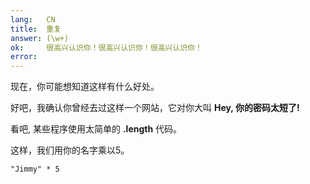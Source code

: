 ```yaml
---
lang:   CN
title:  重复
answer: (\w+)
ok:     很高兴认识你！很高兴认识你！很高兴认识你！
error:  
---
```


现在，你可能想知道这样有什么好处。

好吧，我确认你曾经去过这样一个网站，它对你大叫 __Hey, 你的密码太短了!__

看吧, 某些程序使用太简单的 __.length__ 代码。

这样，我们用你的名字乘以5。 

    "Jimmy" * 5
